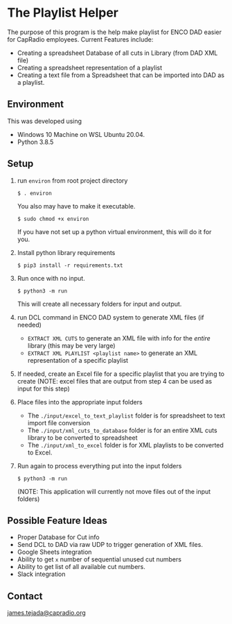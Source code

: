 # The Playlist Helper

The purpose of this program is the help make playlist for ENCO DAD easier for CapRadio employees. Current Features include:

- Creating a spreadsheet Database of all cuts in Library (from DAD XML file)
- Creating a spreadsheet representation of a playlist
- Creating a text file from a Spreadsheet that can be imported into DAD as a playlist.

## Environment

This was developed using
- Windows 10 Machine on WSL Ubuntu 20.04.
- Python 3.8.5

## Setup
1. run `environ` from root project directory
    ```
    $ . environ
    ```
    You also may have to make it executable. 
    ```
    $ sudo chmod +x environ
    ```
    If you have not set up a python virtual environment, this will do it for you. 

2. Install python library requirements
    ```
    $ pip3 install -r requirements.txt
    ```

3. Run once with no input.
    ```
    $ python3 -m run
    ```
    This will create all necessary folders for input and output. 

4. run DCL command in ENCO DAD system to generate XML files (if needed)

    - `EXTRACT XML CUTS` to generate an XML file with info for the *entire* library (this may be very large)
    - `EXTRACT XML PLAYLIST <playlist name>` to generate an XML representation of a specific playlist

5. If needed, create an Excel file for a specific playlist that you are trying to create (NOTE: excel files that are output from step 4 can be used as input for this step)

6. Place files into the appropriate input folders
    
    - The `./input/excel_to_text_playlist` folder is for spreadsheet to text import file conversion
    - The `./input/xml_cuts_to_database` folder is for an entire XML cuts library to be converted to spreadsheet
    - The `./input/xml_to_excel` folder is for XML playlists to be converted to Excel.

7. Run again to process everything put into the input folders
    ```
    $ python3 -m run
    ```
    (NOTE: This application will currently not move files out of the input folders)

## Possible Feature Ideas
- Proper Database for Cut info
- Send DCL to DAD via raw UDP to trigger generation of XML files.
- Google Sheets integration
- Ability to get `x` number of sequential unused cut numbers
- Ability to get list of all available cut numbers.
- Slack integration

## Contact
<james.tejada@capradio.org>
